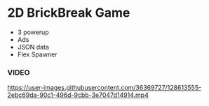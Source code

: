 # 2D BrickBreak Game
- 3 powerup
- Ads
- JSON data
- Flex Spawner

<h3> VIDEO </h3>

https://user-images.githubusercontent.com/36369727/128613555-2ebc69da-90c1-496d-9cbb-3e7047d14914.mp4

